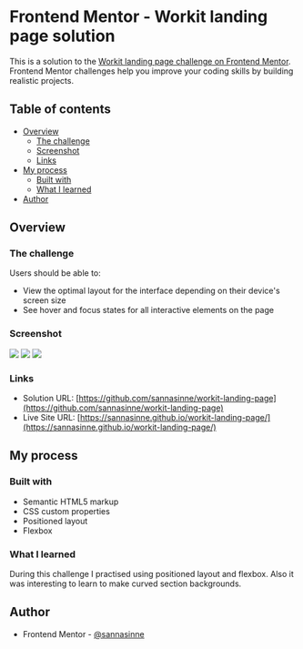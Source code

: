 # Frontend Mentor - Workit landing page solution

This is a solution to the [Workit landing page challenge on Frontend Mentor](https://www.frontendmentor.io/challenges/workit-landing-page-2fYnyle5lu). Frontend Mentor challenges help you improve your coding skills by building realistic projects. 

## Table of contents

- [Overview](#overview)
  - [The challenge](#the-challenge)
  - [Screenshot](#screenshot)
  - [Links](#links)
- [My process](#my-process)
  - [Built with](#built-with)
  - [What I learned](#what-i-learned)
- [Author](#author)

## Overview

### The challenge

Users should be able to:

- View the optimal layout for the interface depending on their device's screen size
- See hover and focus states for all interactive elements on the page

### Screenshot

![](./assets/images/screenshot-desktop.png)
![](./assets/images/screenshot-tablet.png)
![](./assets/images/screenshot-mobile.png)

### Links

- Solution URL: [https://github.com/sannasinne/workit-landing-page](https://github.com/sannasinne/workit-landing-page)
- Live Site URL: [https://sannasinne.github.io/workit-landing-page/](https://sannasinne.github.io/workit-landing-page/)

## My process

### Built with

- Semantic HTML5 markup
- CSS custom properties
- Positioned layout
- Flexbox

### What I learned

During this challenge I practised using positioned layout and flexbox. Also it was interesting to learn to make curved section backgrounds. 

## Author

- Frontend Mentor - [@sannasinne](https://www.frontendmentor.io/profile/sannasinne)
